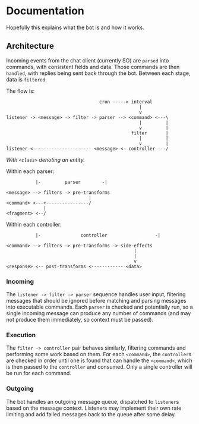 # Documentation

Hopefully this explains what the bot is and how it works.

## Architecture

Incoming events from the chat client (currently SO) are `parsed` into commands, with consistent fields and data. Those
commands are then `handled`, with replies being sent back through the bot. Between each stage, data is `filtered`.

The flow is:

```none
                                   cron -----> interval
                                                  |
                                                  v
listener -> <message> -> filter -> parser --> <command> <---\
                                                  |         |
                                                  v         |
                                               filter       |
                                                  |         |
                                                  v         |
listener <---------------------- <message> <- controller ---/
```

*With `<class>` denoting an entity.*

Within each parser:

```none
           |-         parser        -|

<message> --> filters -> pre-transforms
                               |
<command> <---+----------------/
              |
<fragment> <--/
```

Within each controller:

```none
           |-               controller                  -|

<command> --> filters -> pre-transforms -> side-effects
                                                |
                                                |
                                                v
<response> <-- post-transforms <------------ <data>
```

### Incoming

The `listener -> filter -> parser` sequence handles user input, filtering messages that should be ignored before
matching and parsing messages into executable commands. Each `parser` is checked and potentially run, so a single
incoming message can produce any number of commands (and may not produce them immediately, so context must be
passed).

### Execution

The `filter -> controller` pair behaves similarly, filtering commands and performing some work based on them. For each
`<command>`, the `controller`s are checked in order until one is found that can handle the `<command>`, which is then
passed to the `controller` and consumed. Only a single controller will be run for each command.

### Outgoing

The bot handles an outgoing message queue, dispatched to `listener`s based on the message context. Listeners may
implement their own rate limiting and add failed messages back to the queue after some delay.
